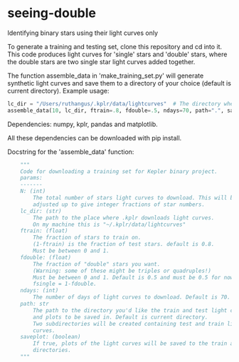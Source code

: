 # seeing-double
Identifying binary stars using their light curves only

To generate a training and testing set, clone this repository and cd into it.
This code produces light curves for 'single' stars and 'double' stars, where
the double stars are two single star light curves added together.

The function assemble_data in 'make_training_set.py' will generate synthetic
light curves and save them to a directory of your choice (default is current
directory). Example usage:

```python
lc_dir = "/Users/ruthangus/.kplr/data/lightcurves"  # The directory where .kplr saves light curves
assemble_data(10, lc_dir, ftrain=.8, fdouble=.5, ndays=70, path=".", saveplot=True)
```

Dependencies:
numpy, kplr, pandas and matplotlib.

All these dependencies can be downloaded with pip install.


Docstring for the 'assemble_data' function:
```python
    """
    Code for downloading a training set for Kepler binary project.
    params:
    -------
    N: (int)
        The total number of stars light curves to download. This will be
        adjusted up to give integer fractions of star numbers.
    lc_dir: (str)
        The path to the place where .kplr downloads light curves.
        On my machine this is "~/.kplr/data/lightcurves"
    ftrain: (float)
        The fraction of stars to train on.
        (1-ftrain) is the fraction of test stars. default is 0.8.
        Must be between 0 and 1.
    fdouble: (float)
        The fraction of "double" stars you want.
        (Warning: some of these might be triples or quadruples!)
        Must be between 0 and 1. Default is 0.5 and must be 0.5 for now.
        fsingle = 1-fdouble.
    ndays: (int)
        The number of days of light curves to download. Default is 70.
    path: str
        The path to the directory you'd like the train and test light curves
        and plots to be saved in. Default is current directory.
        Two subdirectories will be created containing test and train light
        curves.
    saveplot: (boolean)
        If true, plots of the light curves will be saved to the train and test
        directories.
    """
```
